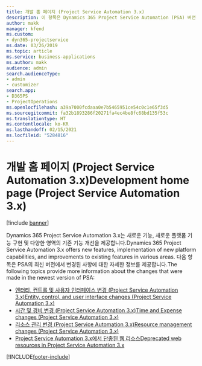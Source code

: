 ```yaml
---
title: 개발 홈 페이지 (Project Service Automation 3.x)
description: 이 항목은 Dynamics 365 Project Service Automation (PSA) 버전 3.x를 위한 개발 정보를 제공하는 항목에 대한 링크를 제공합니다.
author: makk
manager: kfend
ms.custom:
- dyn365-projectservice
ms.date: 03/26/2019
ms.topic: article
ms.service: business-applications
ms.author: makk
audience: admin
search.audienceType:
- admin
- customizer
search.app:
- D365PS
- ProjectOperations
ms.openlocfilehash: a39a7000fcdaaa0e7b5465951ce54c0c1e65f3d5
ms.sourcegitcommit: fa32b1893286f20271fa4ec4be8fc68bd135f53c
ms.translationtype: HT
ms.contentlocale: ko-KR
ms.lasthandoff: 02/15/2021
ms.locfileid: "5284816"
---
```

# <a name="development-home-page-project-service-automation-3x"></a><span data-ttu-id="65355-103">개발 홈 페이지 (Project Service Automation 3.x)</span><span class="sxs-lookup"><span data-stu-id="65355-103">Development home page (Project Service Automation 3.x)</span></span>

[!include [banner](../../includes/psa-now-project-operations.md)]

<span data-ttu-id="65355-104">Dynamics 365 Project Service Automation 3.x는 새로운 기능, 새로운 플랫폼 기능 구현 및 다양한 영역의 기존 기능 개선을 제공합니다.</span><span class="sxs-lookup"><span data-stu-id="65355-104">Dynamics 365 Project Service Automation 3.x offers new features, implementation of new platform capabilities, and improvements to existing features in various areas.</span></span> <span data-ttu-id="65355-105">다음 항목은 PSA의 최신 버전에서 변경된 사항에 대한 자세한 정보를 제공합니다.</span><span class="sxs-lookup"><span data-stu-id="65355-105">The following topics provide more information about the changes that were made in the newest version of PSA:</span></span>

- [<span data-ttu-id="65355-106">엔터티, 컨트롤 및 사용자 인터페이스 변경 (Project Service Automation 3.x)</span><span class="sxs-lookup"><span data-stu-id="65355-106">Entity, control, and user interface changes (Project Service Automation 3.x)</span></span>](../developer-guides/entity-changes-v3.x.md)
- [<span data-ttu-id="65355-107">시간 및 경비 변경 (Project Service Automation 3.x)</span><span class="sxs-lookup"><span data-stu-id="65355-107">Time and Expense changes (Project Service Automation 3.x)</span></span>](../developer-guides/time-expense-changes-v3.x.md)
- [<span data-ttu-id="65355-108">리소스 관리 변경 (Project Service Automation 3.x)</span><span class="sxs-lookup"><span data-stu-id="65355-108">Resource management changes (Project Service Automation 3.x)</span></span>](../developer-guides/resource-management-changes-v3.x.md)
- [<span data-ttu-id="65355-109">Project Service Automation 3.x에서 단종된 웹 리소스</span><span class="sxs-lookup"><span data-stu-id="65355-109">Deprecated web resources in Project Service Automation 3.x</span></span>](../developer-guides/web-resources-deprecated-v3.x.md)


[!INCLUDE[footer-include](../../includes/footer-banner.md)]